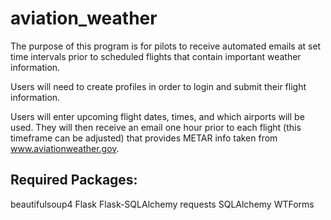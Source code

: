 # aviation_weather

The purpose of this program is for pilots to receive automated emails at set time intervals prior to scheduled flights
that contain important weather information.

Users will need to create profiles in order to login and submit their flight information.

Users will enter upcoming flight dates, times, and which airports will be used. They will then receive an email one hour
prior to each flight (this timeframe can be adjusted) that provides METAR info taken from www.aviationweather.gov.


Required Packages:
------------------
beautifulsoup4
Flask
Flask-SQLAlchemy
requests
SQLAlchemy
WTForms
